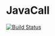 # JavaCall

[![Build Status](https://travis-ci.org/aviks/JavaCall.jl.png)](https://travis-ci.org/aviks/JavaCall.jl)

